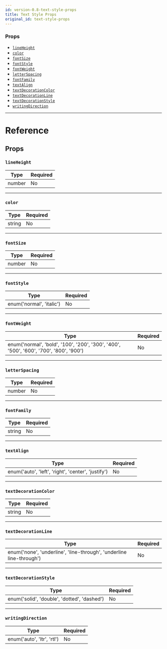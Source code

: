 ```yaml
---
id: version-0.8-text-style-props
title: Text Style Props
original_id: text-style-props
---
```

### Props

- [`lineHeight`](text-style-props.md#lineheight)
- [`color`](text-style-props.md#color)
- [`fontSize`](text-style-props.md#fontsize)
- [`fontStyle`](text-style-props.md#fontstyle)
- [`fontWeight`](text-style-props.md#fontweight)
- [`letterSpacing`](text-style-props.md#letterspacing)
- [`fontFamily`](text-style-props.md#fontfamily)
- [`textAlign`](text-style-props.md#textalign)
- [`textDecorationColor`](text-style-props.md#textdecorationcolor)
- [`textDecorationLine`](text-style-props.md#textdecorationline)
- [`textDecorationStyle`](text-style-props.md#textdecorationstyle)
- [`writingDirection`](text-style-props.md#writingdirection)






---

# Reference

## Props

### `lineHeight`



| Type | Required |
| - | - |
| number | No |




---

### `color`



| Type | Required |
| - | - |
| string | No |




---

### `fontSize`



| Type | Required |
| - | - |
| number | No |




---

### `fontStyle`



| Type | Required |
| - | - |
| enum('normal', 'italic') | No |




---

### `fontWeight`



| Type | Required |
| - | - |
| enum('normal', 'bold', '100', '200', '300', '400', '500', '600', '700', '800', '900') | No |




---

### `letterSpacing`



| Type | Required |
| - | - |
| number | No |




---

### `fontFamily`



| Type | Required |
| - | - |
| string | No |




---

### `textAlign`



| Type | Required |
| - | - |
| enum('auto', 'left', 'right', 'center', 'justify') | No |




---

### `textDecorationColor`



| Type | Required |
| - | - |
| string | No |




---

### `textDecorationLine`



| Type | Required |
| - | - |
| enum('none', 'underline', 'line-through', 'underline line-through') | No |




---

### `textDecorationStyle`



| Type | Required |
| - | - |
| enum('solid', 'double', 'dotted', 'dashed') | No |




---

### `writingDirection`



| Type | Required |
| - | - |
| enum('auto', 'ltr', 'rtl') | No |






